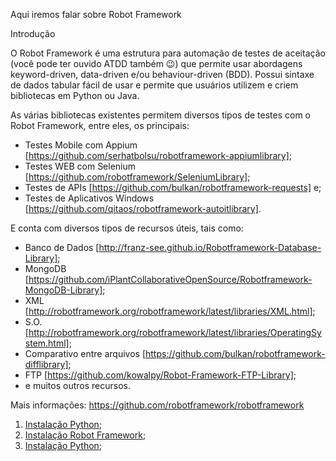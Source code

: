 Aqui iremos falar sobre Robot Framework

Introdução

O Robot Framework é uma estrutura para automação de testes de aceitação (você pode ter ouvido ATDD também 😉) que permite usar abordagens keyword-driven, data-driven e/ou behaviour-driven (BDD). Possui sintaxe de dados tabular fácil de usar e permite que usuários utilizem e criem bibliotecas em Python ou Java.

As várias bibliotecas existentes permitem diversos tipos de testes com o Robot Framework, entre eles, os principais:
- Testes Mobile com Appium [https://github.com/serhatbolsu/robotframework-appiumlibrary];
- Testes WEB com Selenium [https://github.com/robotframework/SeleniumLibrary];
- Testes de APIs [https://github.com/bulkan/robotframework-requests] e;
- Testes de Aplicativos Windows [https://github.com/qitaos/robotframework-autoitlibrary].

E conta com diversos tipos de recursos úteis, tais como:
- Banco de Dados [http://franz-see.github.io/Robotframework-Database-Library];
- MongoDB [https://github.com/iPlantCollaborativeOpenSource/Robotframework-MongoDB-Library];
- XML [http://robotframework.org/robotframework/latest/libraries/XML.html];
- S.O. [http://robotframework.org/robotframework/latest/libraries/OperatingSystem.html];
- Comparativo entre arquivos [https://github.com/bulkan/robotframework-difflibrary];
- FTP [https://github.com/kowalpy/Robot-Framework-FTP-Library];
- e muitos outros recursos.

Mais informações: https://github.com/robotframework/robotframework


1. [Instalação Python](https://github.com/brunobatista25/best_archer/blob/master/tests/RobotFramework/InstalacaoRobotFramework/01_InstalacaoPython.md);
2. [Instalação Robot Framework](https://github.com/brunobatista25/best_archer/blob/master/tests/RobotFramework/InstalacaoRobotFramework/02_InstalacaoRobotFramework.md);
3. [Instalação Python](https://github.com/brunobatista25/best_archer/blob/master/tests/RobotFramework/InstalacaoRobotFramework/03_InstalacaoLibraries.md);
